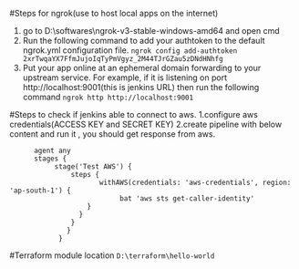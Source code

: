 #Steps for ngrok(use to host local apps on the internet)
1. go to D:\softwares\ngrok-v3-stable-windows-amd64 and open cmd
2. Run the following command to add your authtoken to the default ngrok.yml configuration file.
   ```ngrok config add-authtoken 2xrTwqaYX7FfmJujoIqTyPmVgyz_2M44TJrGZau5zDNdHNhfg```
3. Put your app online at an ephemeral domain forwarding to your upstream service. For example, if it is listening on port http://localhost:9001(this is jenkins URL)
   then run the following command ```ngrok http http://localhost:9001```

#Steps to check if jenkins able to connect to aws.
1.configure aws credentials(ACCESS KEY and SECRET KEY)
2.create pipeline with below content and run it , you should get response from aws.
   ```pipeline {
         agent any
         stages {
              stage('Test AWS') {
                  steps {
                         withAWS(credentials: 'aws-credentials', region: 'ap-south-1') {
                              bat 'aws sts get-caller-identity'
                      }
                    }
                  }
                 }
               }
   ```
#Terraform module location ```D:\terraform\hello-world```